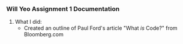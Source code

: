 ### Will Yeo Assignment 1 Documentation
1. What I did:
    - Created an outline of Paul Ford's article "What *is* Code?" from Bloomberg.com
